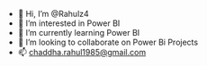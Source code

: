 - 👋 Hi, I’m @Rahulz4
- 👀 I’m interested in Power BI
- 🌱 I’m currently learning Power BI
- 💞️ I’m looking to collaborate on Power Bi Projects
- 📫 chaddha.rahul1985@gmail.com

<!---
Rahulz4/Rahulz4 is a ✨ special ✨ repository because its `README.md` (this file) appears on your GitHub profile.
You can click the Preview link to take a look at your changes.
--->
